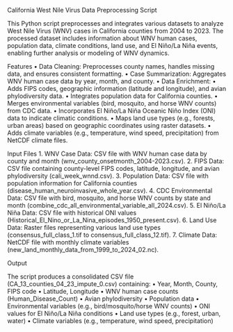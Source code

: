 California West Nile Virus Data Preprocessing Script

This Python script preprocesses and integrates various datasets to analyze West Nile Virus (WNV) cases in California counties from 2004 to 2023. The processed dataset includes information about WNV human cases, population data, climate conditions, land use, and El Niño/La Niña events, enabling further analysis or modeling of WNV dynamics.

Features
	•	Data Cleaning: Preprocesses county names, handles missing data, and ensures consistent formatting.
	•	Case Summarization: Aggregates WNV human case data by year, month, and county.
	•	Data Enrichment:
	•	Adds FIPS codes, geographic information (latitude and longitude), and avian phylodiversity data.
	•	Integrates population data for California counties.
	•	Merges environmental variables (bird, mosquito, and horse WNV counts) from CDC data.
	•	Incorporates El Niño/La Niña Oceanic Niño Index (ONI) data to indicate climatic conditions.
	•	Maps land use types (e.g., forests, urban areas) based on geographic coordinates using raster datasets.
	•	Adds climate variables (e.g., temperature, wind speed, precipitation) from NetCDF climate files.

Input Files
	1.	WNV Case Data: CSV file with WNV human case data by county and month (wnv_county_onsetmonth_2004-2023.csv).
	2.	FIPS Data: CSV file containing county-level FIPS codes, latitude, longitude, and avian phylodiversity (cali_week_wnnd.csv).
	3.	Population Data: CSV file with population information for California counties (disease_human_neuroinvasive_whole_year.csv).
	4.	CDC Environmental Data: CSV file with bird, mosquito, and horse WNV counts by state and month (combine_cdc_all_environmental_variable_all_2024.csv).
	5.	El Niño/La Niña Data: CSV file with historical ONI values (Historical_El_Nino_or_La_Nina_episodes_1950_present.csv).
	6.	Land Use Data: Raster files representing various land use types (consensus_full_class_1.tif to consensus_full_class_12.tif).
	7.	Climate Data: NetCDF file with monthly climate variables (new_land_monthly_data_from_1999_to_2024_02.nc).

Output

The script produces a consolidated CSV file (CA_13_counties_04_23_impute_0.csv) containing:
	•	Year, Month, County, FIPS code
	•	Latitude, Longitude
	•	WNV human case counts (Human_Disease_Count)
	•	Avian phylodiversity
	•	Population data
	•	Environmental variables (e.g., bird/mosquito/horse WNV counts)
	•	ONI values for El Niño/La Niña conditions
	•	Land use types (e.g., forest, urban, water)
	•	Climate variables (e.g., temperature, wind speed, precipitation)